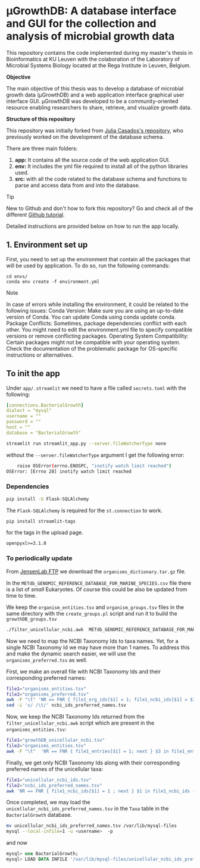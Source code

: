 # µGrowthDB: A database interface and GUI for the collection and analysis of microbial growth data

This repository contains the code implemented during my master's thesis in Bioinformatics at KU Leuven with the colaboration of
the Laboratory of Microbial Systems Biology located at the Rega Institute in Leuven, Belgium.

**Objective**

The main objective of this thesis was to develop a database of microbial growth data (µGrowthDB) and a web application interface graphical user interface GUI. µGrowthDB was developed to be a community-oriented resource enabling researchers to share, retrieve, and visualize growth data.

**Structure of this repository**

This repository was initially forked from  [Julia Casados's repository](https://github.com/jcasadogp/bacterial_growth), who previously worked on the development of the database schema.

There are three main folders:
1. **app:** It contains all the source code of the web application GUI.
2. **env:** It includes the yml file required to install all of the python libraries used.
3. **src:** with all the code related to the database schema and functions to parse and access data from and into the database.

> [!TIP]
> New to Github and don't how to fork this repository? Go and check all of the different [Github tutorial](https://docs.github.com/en/pull-requests/collaborating-with-pull-requests/working-with-forks/fork-a-repo).

Detailed instructions are provided below on how to run the app locally.

## 1. Environment set up
First, you need to set up the environment that contain all the packages that will be used by application. To do so, run the following commands:
````
cd envs/
conda env create -f environment.yml
````
> [!NOTE]
> In case of errors while installing the environment, it could be related to the following issues:
> Conda Version: Make sure you are using an up-to-date version of Conda. You can update Conda using conda update conda.
> Package Conflicts: Sometimes, package dependencies conflict with each other. You might need to edit the environment.yml file to specify compatible versions or remove conflicting packages.
>Operating System Compatibility: Certain packages might not be compatible with your operating system. Check the documentation of the problematic package for OS-specific instructions or alternatives.


## To init the app 

Under `app/.streamlit` we need to have a file called `secrets.toml` with the following:
```yaml
[connections.BacterialGrowth]
dialect = "mysql"
username = ""
password = ""
host = ""
database = "BacterialGrowth"
```


```bash
streamlit run streamlit_app.py --server.fileWatcherType none
```

without the `--server.fileWatcherType` argument I get the following error:

```bash
    raise OSError(errno.ENOSPC, "inotify watch limit reached")
OSError: [Errno 28] inotify watch limit reached
```


### Dependencies

```bash
pip install -U Flask-SQLAlchemy
```
The `Flask-SQLAlchemy` is required for the `st.connection` to work. 


```bash
pip install streamlit-tags
```
for the tags in the upload page.




`openpyxl>=3.1.0` 


### To periodically update 

<!-- From [NCBI Taxonomy FTP](https://ftp.ncbi.nih.gov/pub/taxonomy/), we get the latest `taxdump.tar.gz`. -->

From [JensenLab FTP](https://download.jensenlab.org) we download the `organisms_dictionary.tar.gz` file. 

In the `METdb_GENOMIC_REFERENCE_DATABASE_FOR_MARINE_SPECIES.csv` file there is a list of *small* Eukaryotes.
Of course this could be also be updated from time to time. 

We keep the `organism_entities.tsv` and `organism_groups.tsv` files in the same directory with the `create_groups.pl` script and run it to build the `growthDB_groups.tsv`

```bash
./filter_unicellular_ncbi.awk  METdb_GENOMIC_REFERENCE_DATABASE_FOR_MARINE_SPECIES.csv  database_groups.tsv  >  growthDB_unicellular_ncbi.tsv
```

<!-- ```bash
file1="growthDB_unicellular_ncbi.tsv"
file2="names.dmp"
awk -F "\t"  'NR == FNR { file1_entries[$1] = 1; next } $1 in file1_entries { print $1, $3 }' "$file1" "$file2" > unicellular_ncbi_id_name.tsv
``` -->

Now we need to map the NCBI Taxonomy Ids to taxa names.
Yet, for a single NCBI Taxonomy Id we may have more than 1 names. 
To address this and make the dynamic search easier, we will use the `organisms_preferred.tsv` as well. 

First, we make an overall file with NCBI Taxonomy Ids and their corresponding preferred names:

```bash
file1="organisms_entities.tsv"
file2="organisms_preferred.tsv"
awk -F "\t" 'NR == FNR { file1_org_ids[$1] = 1; file1_ncbi_ids[$1] = $3; next } $1 in file1_org_ids { print file1_ncbi_ids[$1], $2 }' "$file1" "$file2" > ncbi_ids_preferred_names.tsv
sed -i 's/ /\t/' ncbi_ids_preferred_names.tsv
```


Now, we keep the NCBI Taxonomy Ids returned from the `filter_unicellular_ncbi.awk` script which are present in the `organisms_entities.tsv`:
```bash
file1="growthDB_unicellular_ncbi.tsv"
file2="organisms_entities.tsv"
awk -F "\t"  'NR == FNR { file1_entries[$1] = 1; next } $3 in file1_entries { print $3 }' "$file1" "$file2" > unicellular_ncbi_ids.tsv
```

Finally, we get only NCBI Taxonomy Ids along with their corresponding preferred names of the unicellular taxa:
```bash
file1="unicellular_ncbi_ids.tsv"
file2="ncbi_ids_preferred_names.tsv"
awk 'NR == FNR { file1_ncbi_ids[$1] = 1 ; next } $1 in file1_ncbi_ids { print $0 }' "$file1" "$file2" > unicellular_ncbi_ids_preferred_names.tsv
```

Once completed, we may load the `unicellular_ncbi_ids_preferred_names.tsv` in the `Taxa` table in the `BacterialGrowth` database.
```bash
mv unicellular_ncbi_ids_preferred_names.tsv /var/lib/mysql-files
mysql --local-infile=1 -u <username>  -p
```

and now

```sql
mysql> use BacterialGrowth;
mysql> LOAD DATA INFILE '/var/lib/mysql-files/unicellular_ncbi_ids_preferred_names.tsv' INTO TABLE Taxa FIELDS TERMINATED BY '\t' LINES TERMINATED BY '\n';

```

